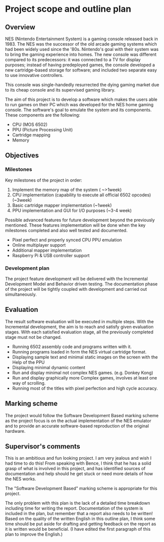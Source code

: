 # Project scope and outline plan

## Overview

NES (Nintendo Entertainment System) is a gaming console released back in 1983. The NES was the successor of the old arcade gaming systems which had been widely used since the '80s. Nintendo's goal with their system was to bring the gaming experience into homes. The new console was different compared to its predecessors: it was connected to a TV for display purposes; instead of having predeployed games, the console developed a new cartridge-based storage for software; and included two separate easy to use innovative controllers.

This console was single-handedly resurrected the dying gaming market due to its cheap console and its supervised gaming library.

The aim of this project is to develop a software which makes the users able to run games on their PC which was developed for the NES home gaming console. The software's goal to emulate the system and its components. These components are the following:

* CPU (MOS 6502)
* PPU (Picture Processing Unit)
* Cartridge mapping
* Memory

## Objectives

### Milestones

Key milestones of the project in order:

1. Implement the memory map of the system ( ~>1week)
2. CPU implementation (capability to execute all official 6502 opcodes) (~3week)
3. Basic cartridge mapper implementation (~1week)
4. PPU implementation and GUI for I/O purposes (~3-4 week)

Possible advanced features for future development beyond the previously mentioned.
These features implementation will be done when the key milestones completed and also well tested and documented.

* Pixel perfect and properly synced CPU PPU emulation
* Online multiplayer support
* Additional mapper implementation
* Raspberry Pi & USB controller support

### Development plan

The project feature development will be delivered with the Incremental Development Model and Behavior driven testing.
The documentation phase of the project will be tightly coupled with development and carried out simultaneously.

## Evaluation

The result software evaluation will be executed in multiple steps. With the Incremental development, the aim is to reach and satisfy given evaluation stages. With each satisfied evaluation stage, all the previously completed stage must not be changed.

* Running 6502 assembly code and programs written with it.
* Running programs loaded in form the NES virtual cartridge format.
* Displaying sample text and minimal static images on the screen with the Help of the PPU
* Displaying minimal dynamic content
* Run and display minimal not complex NES games. (e.g. Donkey Kong)
* Run and display graphically more Complex games, involves at least one way of scrolling.
* Running most of the titles with pixel perfection and high cycle accuracy.

## Marking scheme

The project would follow the Software Development Based marking scheme as the project focus is on the actual implementation of the NES emulator and to provide an accurate software-based reproduction of the original hardware. 


## Supervisor's comments

This is an ambitious and fun looking project. I am very jealous and wish I had time to do this! From speaking with Bence, I think that he has a solid grasp of what is involved in this project, and has identified sources of documentation and help should he get stuck or need more details of how the NES works.

The "Software Development Based" marking scheme is appropriate for this project.

The only problem with this plan is the lack of a detailed time breakdown including time for writing the report. Documentation of the system is included in the plan, but remember that a report also needs to be written! Based on the quality of the written English in this outline plan, I think some time should be put aside for drafting and getting feedback on the report as it is written would be beneficial. (I have edited the first paragraph of this plan to improve the English.)
